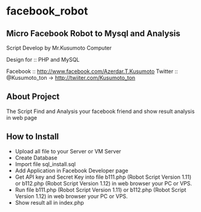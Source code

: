 facebook_robot
=================================

Micro Facebook Robot to Mysql and Analysis
-------------------------------------------------------------------

Script Develop by Mr.Kusumoto Computer

Design for :: PHP and MySQL

Facebook :: http://www.facebook.com/Azerdar.T.Kusumoto
Twitter :: @Kusumoto_ton -> http://twiiter.com/Kusumoto_ton

About Project
------------------------------------
The Script Find and Analysis your facebook friend and show result analysis in web page

How to Install
------------------------------------
- Upload all file to your Server or VM Server
- Create Database
- Import file sql_install.sql
- Add Application in Facebook Developer page
- Get API key and Secret Key into file b111.php (Robot Script Version 1.11) or b112.php (Robot Script Version 1.12) in web browser your PC or VPS.
- Run file b111.php (Robot Script Version 1.11) or b112.php (Robot Script Version 1.12) in web browser your PC or VPS.
- Show result all in index.php

